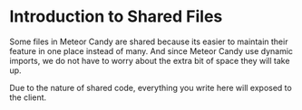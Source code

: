 # Introduction to Shared Files

Some files in Meteor Candy are shared because its easier to maintain their feature in one place instead of many. And since Meteor Candy use dynamic imports, we do not have to worry about the extra bit of space they will take up.

Due to the nature of shared code, everything you write here will exposed to the client.